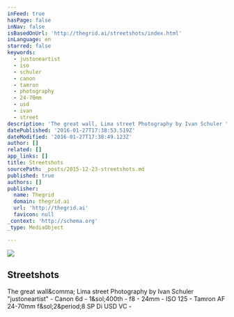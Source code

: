 ```yaml
---
inFeed: true
hasPage: false
inNav: false
isBasedOnUrl: 'http://thegrid.ai/streetshots/index.html'
inLanguage: en
starred: false
keywords:
  - justoneartist
  - iso
  - schuler
  - canon
  - tamron
  - photography
  - 24-70mm
  - usd
  - ivan
  - street
description: 'The great wall, Lima street Photography by Ivan Schuler "justoneartist" - Canon 6d - 1/400th - f8 - 24mm - ISO 125 - Tamron AF 24-70mm f/2.8 SP Di USD VC -'
datePublished: '2016-01-27T17:38:53.519Z'
dateModified: '2016-01-27T17:38:49.123Z'
author: []
related: []
app_links: []
title: Streetshots
sourcePath: _posts/2015-12-23-streetshots.md
published: true
authors: []
publisher:
  name: Thegrid
  domain: thegrid.ai
  url: 'http://thegrid.ai'
  favicon: null
_context: 'http://schema.org'
_type: MediaObject

---
```

![](https://the-grid-user-content.s3-us-west-2.amazonaws.com/5d0e6281-bd8c-4666-b9d3-55d004651880.jpg)

<article style=""><h1>Streetshots</h1><p>The great wall&amp;comma; Lima street Photography by Ivan Schuler "justoneartist" - Canon 6d - 1&amp;sol;400th - f8 - 24mm - ISO 125 - Tamron AF 24-70mm f&amp;sol;2&amp;period;8 SP Di USD VC -</p></article>